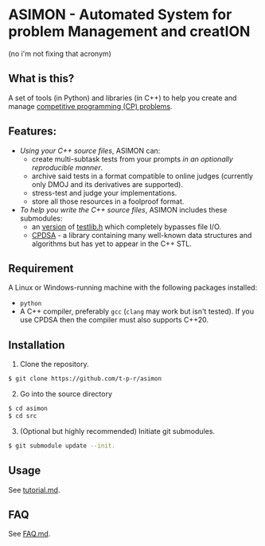 # ASIMON - Automated System for problem Management and creatION

(no i'm not fixing that acronym)


## What is this?

A set of tools (in Python) and libraries (in C++) to help you create and manage [competitive programming (CP) problems](cp_intro.md).

## Features:

- *Using your C++ source files*, ASIMON can:
    - create multi-subtask tests from your prompts *in an optionally reproducible manner*.
    - archive said tests in a format compatible to online judges (currently only DMOJ and its derivatives are supported).
    - stress-test and judge your implementations.
    - store all those resources in a foolproof format.
- *To help you write the C++ source files*, ASIMON includes these submodules:
    - an [version](https://github.com/t-p-r/testlib-asimon) of [testlib.h](https://github.com/MikeMirzayanov/testlib/) which completely bypasses file I/O.
    - [CPDSA](https://github.com/t-p-r/cpdsa) - a library containing many well-known data structures and algorithms but has yet to appear in the C++ STL.

## Requirement

A Linux or Windows-running machine with the following packages installed:
- `python`
- A C++ compiler, preferably `gcc` (`clang` may work but isn't tested). If you use CPDSA then the compiler must also supports C++20.

## Installation

1. Clone the repository.

```bash
$ git clone https://github.com/t-p-r/asimon
```
2. Go into the source directory

```bash
$ cd asimon
$ cd src
```
3. (Optional but highly recommended) Initiate git submodules. 

```bash
$ git submodule update --init.
```

## Usage

See [tutorial.md](/docs/tutorial.md).

## FAQ

See [FAQ.md](/docs/FAQ.md).